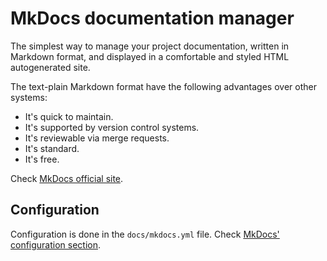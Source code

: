 # MkDocs documentation manager

The simplest way to manage your project documentation, written in Markdown format, and displayed in a comfortable and styled HTML autogenerated site.

The text-plain Markdown format have the following advantages over other systems:

- It's quick to maintain.
- It's supported by version control systems.
- It's reviewable via merge requests.
- It's standard.
- It's free.

Check [MkDocs official site](https://www.mkdocs.org/).

## Configuration

Configuration is done in the `docs/mkdocs.yml` file. Check [MkDocs' configuration section](https://www.mkdocs.org/user-guide/configuration/).
